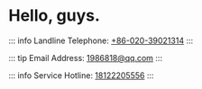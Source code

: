 # Hello, guys.

::: info
Landline Telephone: [+86-020-39021314](tel:8602039021314)
:::

::: tip
Email Address: [1986818@qq.com](mailto:1986818@qq.com)
:::

::: info
Service Hotline: [18122205556](tel:18122205556)
:::
